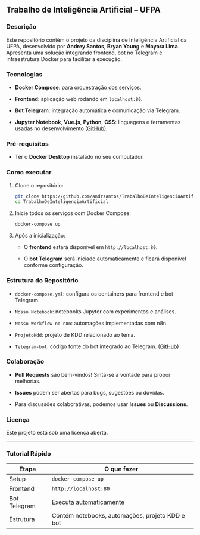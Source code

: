 ## Trabalho de Inteligência Artificial – UFPA

### Descrição

Este repositório contém o projeto da disciplina de Inteligência Artificial da UFPA, desenvolvido por **Andrey Santos**, **Bryan Young** e **Mayara Lima**. Apresenta uma solução integrando frontend, bot no Telegram e infraestrutura Docker para facilitar a execução.

### Tecnologias

- **Docker Compose**: para orquestração dos serviços.
    
- **Frontend**: aplicação web rodando em `localhost:80`.
    
- **Bot Telegram**: integração automática e comunicação via Telegram.
    
- **Jupyter Notebook**, **Vue.js**, **Python**, **CSS**: linguagens e ferramentas usadas no desenvolvimento ([GitHub](https://github.com/andrsantos/TrabalhoDeInteligenciaArtificial/tree/main "GitHub - andrsantos/TrabalhoDeInteligenciaArtificial: Trabalho da disciplina de inteligência artificial da UFPA feito por Andrey Santos, Bryan Young e Mayara Lima.")).
    

### Pré-requisitos

- Ter o **Docker Desktop** instalado no seu computador.
    

### Como executar

1. Clone o repositório:
    
    ```bash
    git clone https://github.com/andrsantos/TrabalhoDeInteligenciaArtificial.git
    cd TrabalhoDeInteligenciaArtificial
    ```
    
2. Inicie todos os serviços com Docker Compose:
    
    ```bash
    docker-compose up
    ```
    
3. Após a inicialização:
    
    - O **frontend** estará disponível em `http://localhost:80`.
        
    - O **bot Telegram** será iniciado automaticamente e ficará disponível conforme configuração.
        

### Estrutura do Repositório

- `docker-compose.yml`: configura os containers para frontend e bot Telegram.
    
- `Nosso Notebook`: notebooks Jupyter com experimentos e análises.
    
- `Nosso Workflow no n8n`: automações implementadas com n8n.
    
- `ProjetoKdd`: projeto de KDD relacionado ao tema.
    
- `Telegram-bot`: código fonte do bot integrado ao Telegram. ([GitHub](https://github.com/andrsantos/TrabalhoDeInteligenciaArtificial/tree/main "GitHub - andrsantos/TrabalhoDeInteligenciaArtificial: Trabalho da disciplina de inteligência artificial da UFPA feito por Andrey Santos, Bryan Young e Mayara Lima."))
    

### Colaboração

- **Pull Requests** são bem-vindos! Sinta-se à vontade para propor melhorias.
    
- **Issues** podem ser abertas para bugs, sugestões ou dúvidas.
    
- Para discussões colaborativas, podemos usar **Issues** ou **Discussions**.
    

### Licença

Este projeto está sob uma licença aberta.

---
### Tutorial Rápido

|Etapa|O que fazer|
|---|---|
|Setup|`docker-compose up`|
|Frontend|`http://localhost:80`|
|Bot Telegram|Executa automaticamente|
|Estrutura|Contém notebooks, automações, projeto KDD e bot|
